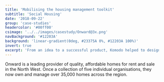 ```yaml
---
title: 'Mobilising the housing management toolkit'
subtitle: 'Social Housing'
date: '2018-09-22'
group: 'case-studies'
headercolor: '#00ff00'
csimage: '../../images/casestudy/Onward@3x.png'
navBackground: '#12203A'
background: 'linear-gradient(0deg, #23375A 0%, #12203A 100%)'
invert: true
excerpt: 'From an idea to a successful product, Komodo helped to design and build London’s first service-focused platform for both customers and couriers.'
---
```


Onward is a leading provider of quality, affordable homes for rent and sale in the North West. Once a collection of five individual organisations, they now own and manage over 35,000 homes across the region.